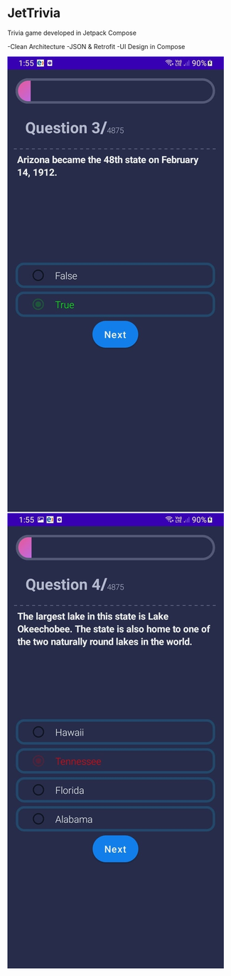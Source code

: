 # JetTrivia
Trivia game developed in Jetpack Compose

-Clean Architecture
-JSON & Retrofit
-UI Design in Compose

![](https://github.com/FreddyAguil4r/JetTrivia/blob/master/01.jpg)
![](https://github.com/FreddyAguil4r/JetTrivia/blob/master/02.jpg)
